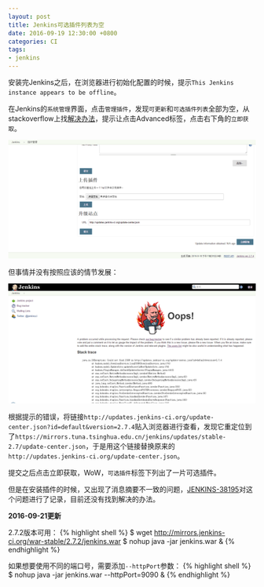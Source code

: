 ```yaml
---
layout: post
title: Jenkins可选插件列表为空
date: 2016-09-19 12:30:00 +0800
categories: CI
tags:
- jenkins
---
```


安装完Jenkins之后，在浏览器进行初始化配置的时候，提示`This Jenkins instance appears to be offline`。

在Jenkins的`系统管理`界面，点击`管理插件`，发现`可更新`和`可选插件列表`全部为空，从stackoverflow上找[解决办法][solution]，提示让点击Advanced标签，点击右下角的`立即获取`。

![advanced](/assets/201609/advanced.png)

但事情并没有按照应该的情节发展：

![update-center-oops](/assets/201609/update-center-oops.png)

根据提示的错误，将链接`http://updates.jenkins-ci.org/update-center.json?id=default&version=2.7.4`贴入浏览器进行查看，发现它重定位到了`https://mirrors.tuna.tsinghua.edu.cn/jenkins/updates/stable-2.7/update-center.json`，于是用这个链接替换原来的`http://updates.jenkins-ci.org/update-center.json`。

提交之后点击立即获取，WoW，`可选插件`标签下列出了一片可选插件。

但是在安装插件的时候，又出现了消息摘要不一致的问题，[JENKINS-38195][38195]对这个问题进行了记录，目前还没有找到解决的办法。

**2016-09-21更新**

2.7.2版本可用：
{% highlight shell %}
$ wget http://mirrors.jenkins-ci.org/war-stable/2.7.2/jenkins.war
$ nohup java -jar jenkins.war &
{% endhighlight %}

如果想要使用不同的端口号，需要添加`--httpPort`参数：
{% highlight shell %}
$ nohup java -jar jenkins.war --httpPort=9090 &
{% endhighlight %}


[solution]: http://stackoverflow.com/questions/16213982/unable-to-find-plugins-in-list-of-available-plugins-in-jenkins
[38195]: https://issues.jenkins-ci.org/browse/JENKINS-38195

